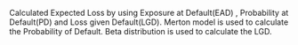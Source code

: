 Calculated Expected Loss by using Exposure at Default(EAD) , Probability at Default(PD) and Loss given Default(LGD).
Merton model is used to calculate the Probability of Default.
Beta distribution is used to calculate the LGD.
